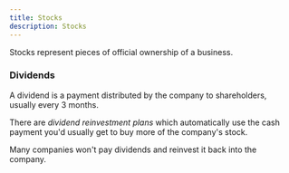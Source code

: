 ```yaml
---
title: Stocks
description: Stocks
---
```


Stocks represent pieces of official ownership of a business.


### Dividends
A dividend is a payment distributed by the company to shareholders, usually every 3 months.

There are *dividend reinvestment plans* which automatically use the cash payment you'd usually get to buy more of the company's stock.

Many companies won't pay dividends and reinvest it back into the company.
